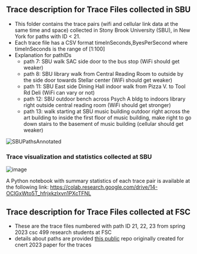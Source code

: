 ## Trace description for Trace Files collected in SBU

* This folder contains the trace pairs (wifi and cellular link data at the same time and space) collected in Stony Brook University (SBU), in New York for paths with ID < 21.
* Each trace file has a CSV format timeInSeconds,ByesPerSecond where timeInSeconds is the range of [1:100]
* Explanation for pathIDs
  * path 7: SBU walk SAC side door to the bus stop (WiFi should get weaker)
  * path 8: SBU library walk from Central Reading Room to outside by the side door towards Stellar center (WiFi should get weaker)
  * path 11: SBU East side Dining Hall indoor walk from Pizza V. to Tool Rd Deli (WiFi can vary or not)
  * path 12: SBU outdoor bench across Psych A bldg to indoors library right outside central reading room (WiFi should get stronger)
  * path 13: walk starting at SBU music building outdoor right across the art building to inside the first floor of music building, make right to go down stairs to the basement of music building (cellular should get weaker)

![SBUPathsAnnotated](https://user-images.githubusercontent.com/2316553/211053414-047d7cc5-26df-4487-837f-bc40b30e6904.png)

### Trace visualization and statistics collected at SBU

![image](https://user-images.githubusercontent.com/2316553/211050968-094fadfd-cad8-472e-b58e-cb1fae98cda1.png)

A Python notebook with summary statistics of each trace pair is available at the following link: https://colab.research.google.com/drive/14-OClGxWto5T_hfrjxkzlxvn1PXcTFNL

## Trace description for Trace Files collected at FSC
* These are the trace files numbered with path ID 21, 22, 23 from spring 2023 csc 499 research students at FSC
* details about paths are provided [this public](https://github.com/aydini/Multipath-Wireless-Link-Traces) repo originally created for cnert 2023 paper for the traces

